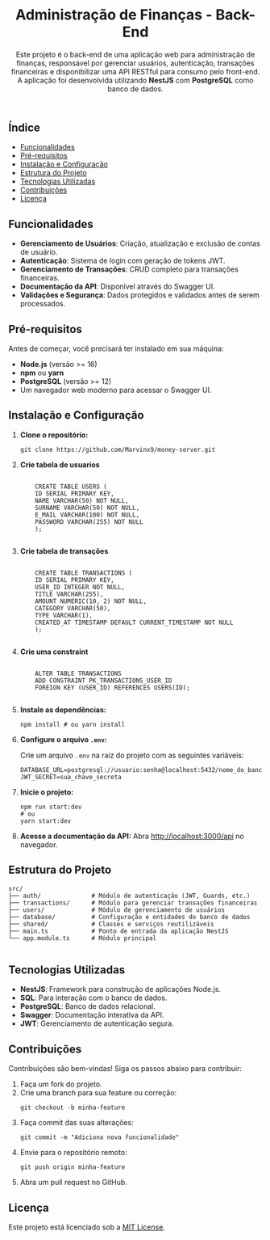 <!DOCTYPE html>
<html lang="pt-BR">
<head>
  <meta charset="UTF-8">
  <meta name="viewport" content="width=device-width, initial-scale=1.0">
</head>
<body>
  <header>
    <h1>Administração de Finanças - Back-End</h1>
    <p>
      Este projeto é o back-end de uma aplicação web para administração de finanças, 
      responsável por gerenciar usuários, autenticação, transações financeiras e disponibilizar uma API RESTful para consumo pelo front-end. 
      A aplicação foi desenvolvida utilizando <strong>NestJS</strong> com <strong>PostgreSQL</strong> como banco de dados.
    </p>
  </header>

  <nav>
    <h2>Índice</h2>
    <ul>
      <li><a href="#funcionalidades">Funcionalidades</a></li>
      <li><a href="#pré-requisitos">Pré-requisitos</a></li>
      <li><a href="#instalação-e-configuração">Instalação e Configuração</a></li>
      <li><a href="#estrutura-do-projeto">Estrutura do Projeto</a></li>
      <li><a href="#tecnologias-utilizadas">Tecnologias Utilizadas</a></li>
      <li><a href="#contribuições">Contribuições</a></li>
      <li><a href="#licença">Licença</a></li>
    </ul>
  </nav>

  <section id="funcionalidades">
    <h2>Funcionalidades</h2>
    <ul>
      <li><strong>Gerenciamento de Usuários</strong>: Criação, atualização e exclusão de contas de usuário.</li>
      <li><strong>Autenticação</strong>: Sistema de login com geração de tokens JWT.</li>
      <li><strong>Gerenciamento de Transações</strong>: CRUD completo para transações financeiras.</li>
      <li><strong>Documentação da API</strong>: Disponível através do Swagger UI.</li>
      <li><strong>Validações e Segurança</strong>: Dados protegidos e validados antes de serem processados.</li>
    </ul>
  </section>

  <section id="pré-requisitos">
    <h2>Pré-requisitos</h2>
    <p>Antes de começar, você precisará ter instalado em sua máquina:</p>
    <ul>
      <li><strong>Node.js</strong> (versão >= 16)</li>
      <li><strong>npm</strong> ou <strong>yarn</strong></li>
      <li><strong>PostgreSQL</strong> (versão >= 12)</li>
      <li>Um navegador web moderno para acessar o Swagger UI.</li>
    </ul>
  </section>

  <section id="instalação-e-configuração">
    <h2>Instalação e Configuração</h2>
    <ol>
      <li><strong>Clone o repositório:</strong>
        <pre><code>git clone https://github.com/Marvinx9/money-server.git</code></pre>
      </li>
      <li><strong>Crie tabela de usuarios</strong>
        <pre><code>
	CREATE TABLE USERS (
	ID SERIAL PRIMARY KEY,
	NAME VARCHAR(50) NOT NULL,
	SURNAME VARCHAR(50) NOT NULL,
	E_MAIL VARCHAR(100) NOT NULL,
	PASSWORD VARCHAR(255) NOT NULL
	);
	</code></pre>
      </li>
      <li><strong>Crie tabela de transações</strong>
        <pre><code>
	CREATE TABLE TRANSACTIONS (
	ID SERIAL PRIMARY KEY,
	USER_ID INTEGER NOT NULL,
	TITLE VARCHAR(255),
	AMOUNT NUMERIC(10, 2) NOT NULL,
	CATEGORY VARCHAR(50),
	TYPE VARCHAR(1),
	CREATED_AT TIMESTAMP DEFAULT CURRENT_TIMESTAMP NOT NULL
	);
	</code></pre>
      </li>
      <li><strong>Crie uma constraint</strong>
        <pre><code>
	ALTER TABLE TRANSACTIONS
	ADD CONSTRAINT PK_TRANSACTIONS_USER_ID
	FOREIGN KEY (USER_ID) REFERENCES USERS(ID);
	</code></pre>
      </li>
      <li><strong>Instale as dependências:</strong>
        <pre><code>npm install # ou yarn install</code></pre>
      </li>
      <li><strong>Configure o arquivo <code>.env</code>:</strong>
        <p>Crie um arquivo <code>.env</code> na raiz do projeto com as seguintes variáveis:</p>
        <pre><code>DATABASE_URL=postgresql://usuario:senha@localhost:5432/nome_do_banco
JWT_SECRET=sua_chave_secreta</code></pre>
      </li>
      <li><strong>Inicie o projeto:</strong>
        <pre><code>npm run start:dev
# ou
yarn start:dev</code></pre>
      </li>
      <li><strong>Acesse a documentação da API:</strong> Abra <a href="http://localhost:3000/api">http://localhost:3000/api</a> no navegador.</li>
    </ol>
  </section>

  <section id="estrutura-do-projeto">
    <h2>Estrutura do Projeto</h2>
    <pre><code>src/
├── auth/              # Módulo de autenticação (JWT, Guards, etc.)
├── transactions/      # Módulo para gerenciar transações financeiras
├── users/             # Módulo de gerenciamento de usuários
├── database/          # Configuração e entidades do banco de dados
├── shared/            # Classes e serviços reutilizáveis
├── main.ts            # Ponto de entrada da aplicação NestJS
└── app.module.ts      # Módulo principal
    </code></pre>
  </section>

  <section id="tecnologias-utilizadas">
    <h2>Tecnologias Utilizadas</h2>
    <ul>
      <li><strong>NestJS</strong>: Framework para construção de aplicações Node.js.</li>
      <li><strong>SQL</strong>: Para interação com o banco de dados.</li>
      <li><strong>PostgreSQL</strong>: Banco de dados relacional.</li>
      <li><strong>Swagger</strong>: Documentação interativa da API.</li>
      <li><strong>JWT</strong>: Gerenciamento de autenticação segura.</li>
    </ul>
  </section>

  <section id="contribuições">
    <h2>Contribuições</h2>
    <p>Contribuições são bem-vindas! Siga os passos abaixo para contribuir:</p>
    <ol>
      <li>Faça um fork do projeto.</li>
      <li>Crie uma branch para sua feature ou correção:
        <pre><code>git checkout -b minha-feature</code></pre>
      </li>
      <li>Faça commit das suas alterações:
        <pre><code>git commit -m "Adiciona nova funcionalidade"</code></pre>
      </li>
      <li>Envie para o repositório remoto:
        <pre><code>git push origin minha-feature</code></pre>
      </li>
      <li>Abra um pull request no GitHub.</li>
    </ol>
  </section>

  <section id="licença">
    <h2>Licença</h2>
    <p>Este projeto está licenciado sob a <a href="./LICENSE">MIT License</a>.</p>
  </section>
</body>
</html>
